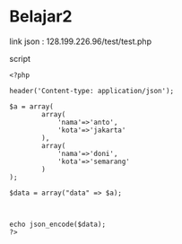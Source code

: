 # Belajar2

link json : 128.199.226.96/test/test.php

script

```
<?php

header('Content-type: application/json');

$a = array(
        array(
            'nama'=>'anto',
            'kota'=>'jakarta'
        ),
        array(
            'nama'=>'doni',
            'kota'=>'semarang'
        )
);

$data = array("data" => $a);



echo json_encode($data);
?>
```
